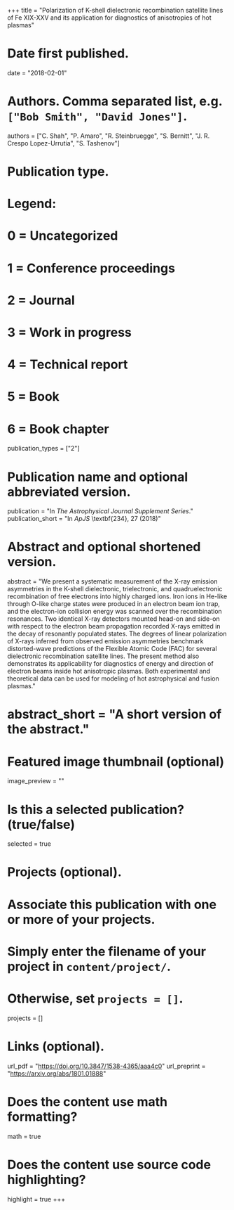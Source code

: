 +++
title = "Polarization of K-shell dielectronic recombination satellite lines of Fe XIX-XXV and its application for diagnostics of anisotropies of hot plasmas"

# Date first published.
date = "2018-02-01"

# Authors. Comma separated list, e.g. `["Bob Smith", "David Jones"]`.
authors = ["C. Shah", "P. Amaro", "R. Steinbruegge", "S. Bernitt", "J. R. Crespo Lopez-Urrutia", "S. Tashenov"]

# Publication type.
# Legend:
# 0 = Uncategorized
# 1 = Conference proceedings
# 2 = Journal
# 3 = Work in progress
# 4 = Technical report
# 5 = Book
# 6 = Book chapter
publication_types = ["2"]

# Publication name and optional abbreviated version.
publication = "In *The Astrophysical Journal Supplement Series*."
publication_short = "In *ApJS* \textbf{234}, 27 (2018)"

# Abstract and optional shortened version.
abstract = "We present a systematic measurement of the X-ray emission asymmetries in the K-shell dielectronic, trielectronic, and quadruelectronic recombination of free electrons into highly charged ions. Iron ions in He-like through O-like charge states were produced in an electron beam ion trap, and the electron-ion collision energy was scanned over the recombination resonances. Two identical X-ray detectors mounted head-on and side-on with respect to the electron beam propagation recorded X-rays emitted in the decay of resonantly populated states. The degrees of linear polarization of X-rays inferred from observed emission asymmetries benchmark distorted-wave predictions of the Flexible Atomic Code (FAC) for several dielectronic recombination satellite lines. The present method also demonstrates its applicability for diagnostics of energy and direction of electron beams inside hot anisotropic plasmas. Both experimental and theoretical data can be used for modeling of hot astrophysical and fusion plasmas."
# abstract_short = "A short version of the abstract."

# Featured image thumbnail (optional)
image_preview = ""

# Is this a selected publication? (true/false)
selected = true

# Projects (optional).
#   Associate this publication with one or more of your projects.
#   Simply enter the filename of your project in `content/project/`.
#   Otherwise, set `projects = []`.
projects = []

# Links (optional).
url_pdf = "https://doi.org/10.3847/1538-4365/aaa4c0"
url_preprint = "https://arxiv.org/abs/1801.01888"

# Does the content use math formatting?
math = true

# Does the content use source code highlighting?
highlight = true
+++
